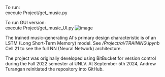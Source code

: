 To run:<br>
execute Project/get_music.py<br>

To run GUI version:<br>
execute Project/get_music_UI.py
![image](https://github.com/user-attachments/assets/25e9ce2b-d5ad-4b4f-8dc7-11cce7b84749)

The trained music-generating AI's primary design characteristic is of an LSTM (Long Short-Term Memory) model. See */Project/ai/TRAINING.ipynb* Cell 21 to see the full NN (Neural Network) architecture.<br>

The project was originally developed using BitBucket for version control during the Fall 2022 semester at UNLV. At September 5th 2024, Andrew Turangan reinitiated the repository into GitHub.

